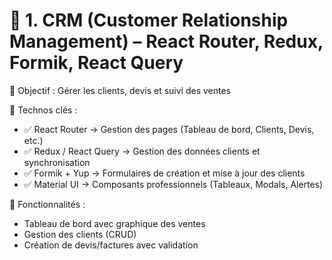 # 📌 1. CRM (Customer Relationship Management) – React Router, Redux, Formik, React Query

📍 Objectif : Gérer les clients, devis et suivi des ventes

📍 Technos clés :
- ✅ React Router → Gestion des pages (Tableau de bord, Clients, Devis, etc.)
- ✅ Redux / React Query → Gestion des données clients et synchronisation
- ✅ Formik + Yup → Formulaires de création et mise à jour des clients
- ✅ Material UI → Composants professionnels (Tableaux, Modals, Alertes)
  
📍 Fonctionnalités :
- Tableau de bord avec graphique des ventes
- Gestion des clients (CRUD)
- Création de devis/factures avec validation
